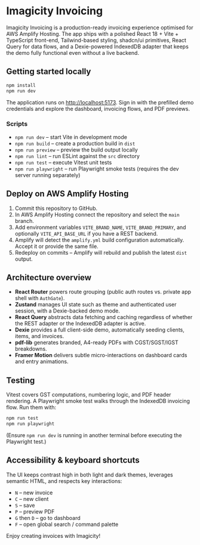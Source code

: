 # Imagicity Invoicing

Imagicity Invoicing is a production-ready invoicing experience optimised for AWS Amplify Hosting. The app ships with a polished React 18 + Vite + TypeScript front-end, Tailwind-based styling, shadcn/ui primitives, React Query for data flows, and a Dexie-powered IndexedDB adapter that keeps the demo fully functional even without a live backend.

## Getting started locally

```bash
npm install
npm run dev
```

The application runs on <http://localhost:5173>. Sign in with the prefilled demo credentials and explore the dashboard, invoicing flows, and PDF previews.

### Scripts

- `npm run dev` – start Vite in development mode
- `npm run build` – create a production build in `dist`
- `npm run preview` – preview the build output locally
- `npm run lint` – run ESLint against the `src` directory
- `npm run test` – execute Vitest unit tests
- `npm run playwright` – run Playwright smoke tests (requires the dev server running separately)

## Deploy on AWS Amplify Hosting

1. Commit this repository to GitHub.
2. In AWS Amplify Hosting connect the repository and select the `main` branch.
3. Add environment variables `VITE_BRAND_NAME`, `VITE_BRAND_PRIMARY`, and optionally `VITE_API_BASE_URL` if you have a REST backend.
4. Amplify will detect the `amplify.yml` build configuration automatically. Accept it or provide the same file.
5. Redeploy on commits – Amplify will rebuild and publish the latest `dist` output.

## Architecture overview

- **React Router** powers route grouping (public auth routes vs. private app shell with `AuthGate`).
- **Zustand** manages UI state such as theme and authenticated user session, with a Dexie-backed demo mode.
- **React Query** abstracts data fetching and caching regardless of whether the REST adapter or the IndexedDB adapter is active.
- **Dexie** provides a full client-side demo, automatically seeding clients, items, and invoices.
- **pdf-lib** generates branded, A4-ready PDFs with CGST/SGST/IGST breakdowns.
- **Framer Motion** delivers subtle micro-interactions on dashboard cards and entry animations.

## Testing

Vitest covers GST computations, numbering logic, and PDF header rendering. A Playwright smoke test walks through the IndexedDB invoicing flow. Run them with:

```bash
npm run test
npm run playwright
```

(Ensure `npm run dev` is running in another terminal before executing the Playwright test.)

## Accessibility & keyboard shortcuts

The UI keeps contrast high in both light and dark themes, leverages semantic HTML, and respects key interactions:

- `N` – new invoice
- `C` – new client
- `S` – save
- `P` – preview PDF
- `G` then `D` – go to dashboard
- `F` – open global search / command palette

Enjoy creating invoices with Imagicity!
